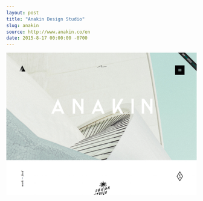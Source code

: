 ```yaml
---
layout: post
title: "Anakin Design Studio"
slug: anakin
source: http://www.anakin.co/en
date: 2015-8-17 00:00:00 -0700
---
```


<img src="/assets/img/screenshots/anakin.jpg">
